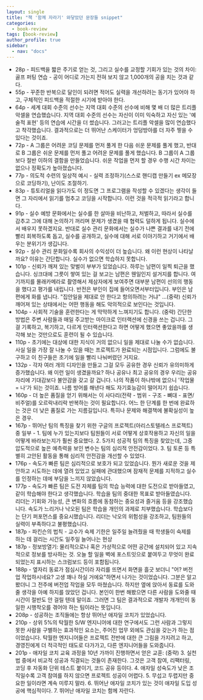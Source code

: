 ```yaml
---
layout: single
title: "책 '함께 자라기' 와닿았던 문장들 snippet"
categories:
  - book-review
tags: [book-review]
author_profile: true
sidebar:
  - nav: "docs"
---
```

<ul>
  <li>28p - 피드백을 짧은 주기로 얻는 것, 그리고 실수를 교정할 기회가 있는 것의 차이: 골프 퍼팅 연습 - 공이 어디로 가는지 전혀 보지 않고 1,000개의 공을 치는 것과 같다.</li>
  <li>55p - 꾸준한 반복으로 달인이 되려면 적어도 실력을 개선하려는 동기가 있어야 하고, 구체적인 피드백을 적절한 시기에 받아야 한다.</li>
  <li>64p - 세계 대회 수준의 선수는 지역 대회 수준의 선수에 비해 몇 배 더 많은 트리플 악셀을 연습했습니다. 지역 대회 수준의 선수는 자신이 이미 익숙하고 자신 있는 '예술적 표현' 등의 연습에 시간을 더 썼습니다. 그러고는 트리플 악셀을 많이 연습했다고 착각했습니다. 결과적으로는 더 뛰어난 스케이터가 엉덩방아를 더 자주 찧을 수 있다는 것이죠.</li>
  <li>72p - A 그룹은 어려운 코딩 문제를 먼저 풀게 한 다음 쉬운 문제를 풀게 했고, 반대로 B 그룹은 쉬운 문제를 먼저 풀고 어려운 문제를 풀게 했습니다. B 그룹이 A 그룹보다 절반 이하의 결함을 만들었습니다. 쉬운 작업을 먼저 할 경우 수행 시간 차이는 없으나 정확도가 높아졌습니다.</li>
  <li>77p - 의도적 수련의 일상적 예시 - 실력 조정하기(스스로 핸디캡 만들기 ex 메모장으로 코딩하기), 난이도 조절하기.</li>
  <li>83p - 튜토리얼을 읽다가도 이 정도면 그 프로그램을 작성할 수 있겠다는 생각이 들면 그 자리에서 읽기를 멈추고 코딩을 시작합니다. 이런 것을 적극적 읽기라고 합니다.</li>
  <li>91p - 실수 예방 문화에서는 실수를 한 살마을 비난하고, 처벌하고, 따라서 실수를 감추고 그에 대해 논의하기 꺼리며 문제가 생겼을 때 협력도 덜하게 됩니다. 실수에서 배우지 못하겠지요. 반대로 실수 관리 문화에서는 실수가 나쁜 결과를 내기 전에 빨리 회복하도록 돕고, 실수를 공개하고, 실수에 대해 서로 이야기하고 거기에서 배우는 분위기가 생깁니다.</li>
  <li>92p - 실수 관리 문화일수록 회사의 수익성이 더 높습니다. 왜 이런 현상이 나타날까요? 이유는 간단합니다. 실수가 없으면 학습하지 못합니다.</li>
  <li>101p - 신뢰가 깨져 있는 맞벌이 부부가 있었습니다. 하루는 남편이 일찍 퇴근을 했습니다. 싱크대에 그릇이 쌓여 있는 걸 보고는 남편은 웬일인지 설거지를 합니다. 여기까지를 몰래카메라로 촬영해서 제삼자에게 보여주면 대부분 남편이 선의의 행동을 했다고 평가를 내립니다. 반전은 부인이 집에 들어오면서부터입니다. 부인은 남편에게 화를 냅니다. "집안일을 제대로 안 한다고 항의하려는 거냐" ...(중략) 신뢰가 깨어져 있는 상태에서는 어떤 행동을 해도 악의적으로 보인다는 것입니다.</li>
  <li>104p - 사회적 기술을 훈련한다는 게 막막하게 느껴지기도 합니다. (중략) 간단한 방법은 주변 사람들과 매일 주고받는 마이크로 인터랙션에 신경을 쓰는 겁니다. 그걸 기록하고, 복기하고, 다르게 인터랙션한다고 하면 어떻게 했으면 좋았을까를 생각해 보는 것만으로도 훈련이 될 수 있습니다.</li>
  <li>110p - 초기에는 대상에 대한 지식이 거의 없으니 일을 제대로 나눌 수가 없습니다. 사실 일을 가장 잘 나눌 수 있을 때는 프로젝트가 완료되는 시점입니다. 그럼에도 불구하고 이 친구들은 초기에 일을 빨리 나눠버렸던 거지요.</li>
  <li>132p - 각자 여러 개의 디자인을 만들고 그걸 모두 공유한 경우 신뢰가 유의미하게 증가했습니다. 왜 이런 일이 생겼을까요? 하나 공유나 최고 공유의 경우 우리는 공유 자리에 기대감보다 불안감을 갖고 갈 겁니다. 나의 작품이 하나밖에 없으니 '작업물 = 나'가 되는 것이죠. 나름 방어를 해낸다 해도 자기효능감이 떨어지기 쉽습니다.</li>
  <li>160p - 더 높은 품질을 얻기 위해서는 이 사다리(전략 - 범위 - 구조 - 뼈대 - 표면/비주얼)를 오르락내리락 반복하는 것이 필요합니다. 어느 한 단계를 한 번에 완료하는 것은 더 낮은 품질로 가는 지름길입니다. 특히나 문제와 해결책에 불확실성이 높은 경우.</li>
  <li>167p - 뛰어난 팀의 특징을 찾기 위한 구글의 프로젝트(아리스토텔레스 프로젝트) 중 일부 - 1. 팀에 누가 있는지보다 팀원들이 서로 어떻게 상호작용하고 자신의 일을 어떻게 바라보는지가 훨씬 중요했다. 2. 5가지 성공적 팀의 특징을 찾았는데, 그중 압도적으로 높은 예측력을 보인 변수는 팀의 심리적 안전감이었다. 3. 팀 토론 등 특별히 고안된 활동을 통해 심리적 안전감을 개선할 수 있었다.</li>
  <li>176p - 속도가 빠른 팀은 심리적으로 보호가 되고 있었습니다. 뭔가 새로운 것을 제안하고 시도하는 데에 열려 있었고 실패에 관대했으며 잠재적 문제를 지적하고 실수를 인정하는 데에 부담을 느끼지 않았습니다.</li>
  <li>177p - 속도가 빠른 팀은 도전 자체를 팀의 학습 능력에 대한 도전으로 받아들였고, 같이 학습해야 한다고 생각했습니다. 학습을 팀의 중대한 목표로 받아들였습니다. 리더는 기회와 가능성, 큰 변화의 흐름에 동참하는 중요성과 즐거움 등을 강조했습니다. 속도가 느리거나 낙오된 팀은 학습을 개인의 과제로 치부했습니다. 학습보다는 단기 퍼포먼스를 중요시했습니다. 리더는 낙오의 위험성을 강조하고, 팀원들의 실력이 부족하다고 불평했습니다.</li>
  <li>187p - 파킨슨의 법칙 - 교수가 숙제 기한은 일주일 늘려줬을 때 학생들이 숙제를 하는 데 걸리는 시간도 일주일 늘어나는 현상</li>
  <li>187p - 정보방열기: 물리적으로나 혹은 가상적으로 어떤 공간에 설치되어 있고 지속적으로 정보를 방사하는 것. 오늘 할 일을 벽에 포스트잇으로 붙여두고 무엇이 완료되었는지 표시하는 스크럼보드 등이 포함됩니다.</li>
  <li>188p - 옆자리 동료가 점심시간이라 자리를 뜨면서 화면을 흘긋 보더니 "어? 버전업 작업하시네요? 고생 꽤나 하실 거에요"하면서 나가는 것이었습니다. 그분은 알고 봤더니 그 전주에 버전업 작업을 모두 마쳤습니다. 하지만 옆에 앉아서 동료를 도와줄 생각을 아예 하지를 앉았던 겁니다. 본인이 한번 해봤으면 다른 사람을 도와줄 때 시간이 절반도 안 걸릴 텐데 말이죠. 그러면 그 팀은 결과적으로 개발자 개개인이 동일한 시행착오를 겪어야 하는 팀이라는 뜻입니다.</li>
  <li>208p - 성공하는 조직들에는 항상 뛰어난 애자일 코치가 있었습니다.</li>
  <li>210p - 상위 5%의 탁월한 S/W 엔지니어에 대한 연구에서도 그런 사람과 그렇지 못한 사람을 구별하는 효과적인 요소는, 주어진 업무 외에도 관심을 갖는가 하는 점이었습니다. 탁월한 엔지니어들은 프로젝트 전반에 대한 큰 그림을 가지려고 하고, 경영진에게 더 적극적인 태도로 다가가고, 다른 엔지니어들을 도와줍니다.</li>
  <li>201p - 애자일 코치 교육 과정을 10년 가까이 진행하면서 얻은 교훈: (중략) 3. 실천법 중에서 비교적 성공과 직결되는 것들이 존재한다. 그것은 고객 참여, 리팩터링, 코딩 후 자동화 단위 테스트 붙이기, 코드 공유 등이다. 4. 애자일 성숙도가 낮은 조직일수록 고객 참여를 하지 않으면 프로젝트 성공이 어렵다. 5. 무섭고 두렵지만 중요한 일이라면 계속 미루지 말라. 6. 뛰어난 애자일 코치가 있는 것이 애자일 도입 성공에 핵심적이다. 7. 뛰어난 애자일 코치는 함께 자란다.</li>
</ul>
